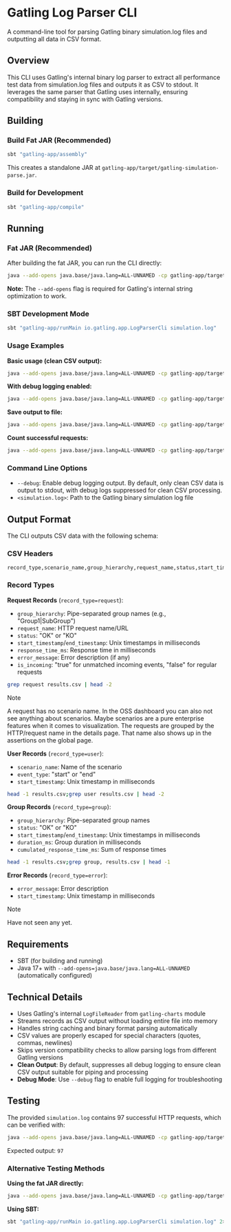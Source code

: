 # Gatling Log Parser CLI

A command-line tool for parsing Gatling binary simulation.log files and outputting all data in CSV format.

## Overview

This CLI uses Gatling's internal binary log parser to extract all performance test data from simulation.log files and outputs it as CSV to stdout. It leverages the same parser that Gatling uses internally, ensuring compatibility and staying in sync with Gatling versions.

## Building

### Build Fat JAR (Recommended)

```bash
sbt "gatling-app/assembly"
```

This creates a standalone JAR at `gatling-app/target/gatling-simulation-parse.jar`.

### Build for Development

```bash
sbt "gatling-app/compile"
```

## Running

### Fat JAR (Recommended)

After building the fat JAR, you can run the CLI directly:

```bash
java --add-opens java.base/java.lang=ALL-UNNAMED -cp gatling-app/target/gatling-simulation-parse.jar io.gatling.app.LogParserCli simulation.log
```

**Note:** The `--add-opens` flag is required for Gatling's internal string optimization to work.

### SBT Development Mode

```bash
sbt "gatling-app/runMain io.gatling.app.LogParserCli simulation.log"
```

### Usage Examples

**Basic usage (clean CSV output):**
```bash
java --add-opens java.base/java.lang=ALL-UNNAMED -cp gatling-app/target/gatling-simulation-parse.jar io.gatling.app.LogParserCli simulation.log
```

**With debug logging enabled:**
```bash
java --add-opens java.base/java.lang=ALL-UNNAMED -cp gatling-app/target/gatling-simulation-parse.jar io.gatling.app.LogParserCli --debug simulation.log
```

**Save output to file:**
```bash
java --add-opens java.base/java.lang=ALL-UNNAMED -cp gatling-app/target/gatling-simulation-parse.jar io.gatling.app.LogParserCli simulation.log > results.csv
```

**Count successful requests:**
```bash
java --add-opens java.base/java.lang=ALL-UNNAMED -cp gatling-app/target/gatling-simulation-parse.jar io.gatling.app.LogParserCli simulation.log 2>/dev/null | grep "^request.*,OK," | wc -l
```

### Command Line Options

- `--debug`: Enable debug logging output. By default, only clean CSV data is output to stdout, with debug logs suppressed for clean CSV processing.
- `<simulation.log>`: Path to the Gatling binary simulation log file

## Output Format

The CLI outputs CSV data with the following schema:

### CSV Headers
```
record_type,scenario_name,group_hierarchy,request_name,status,start_timestamp,end_timestamp,response_time_ms,error_message,event_type,duration_ms,cumulated_response_time_ms,is_incoming
```

### Record Types

**Request Records** (`record_type=request`):
- `group_hierarchy`: Pipe-separated group names (e.g., "Group1|SubGroup")
- `request_name`: HTTP request name/URL
- `status`: "OK" or "KO"
- `start_timestamp`/`end_timestamp`: Unix timestamps in milliseconds
- `response_time_ms`: Response time in milliseconds
- `error_message`: Error description (if any)
- `is_incoming`: "true" for unmatched incoming events, "false" for regular requests

```sh
grep request results.csv | head -2
```

> [!NOTE]
> A request has no scenario name. In the OSS dashboard you can also not see anything about
> scenarios. Maybe scenarios are a pure enterprise features when it comes to visualization.
> The requests are grouped by the HTTP/request name in the details page. That name also shows up in
> the assertions on the global page.

**User Records** (`record_type=user`):
- `scenario_name`: Name of the scenario
- `event_type`: "start" or "end"
- `start_timestamp`: Unix timestamp in milliseconds

```sh
head -1 results.csv;grep user results.csv | head -2
```

**Group Records** (`record_type=group`):
- `group_hierarchy`: Pipe-separated group names
- `status`: "OK" or "KO"
- `start_timestamp`/`end_timestamp`: Unix timestamps in milliseconds
- `duration_ms`: Group duration in milliseconds
- `cumulated_response_time_ms`: Sum of response times

```sh
head -1 results.csv;grep group, results.csv | head -1
```

**Error Records** (`record_type=error`):
- `error_message`: Error description
- `start_timestamp`: Unix timestamp in milliseconds

> [!NOTE]
> Have not seen any yet.

## Requirements

- SBT (for building and running)
- Java 17+ with `--add-opens=java.base/java.lang=ALL-UNNAMED` (automatically configured)

## Technical Details

- Uses Gatling's internal `LogFileReader` from `gatling-charts` module
- Streams records as CSV output without loading entire file into memory
- Handles string caching and binary format parsing automatically
- CSV values are properly escaped for special characters (quotes, commas, newlines)
- Skips version compatibility checks to allow parsing logs from different Gatling versions
- **Clean Output**: By default, suppresses all debug logging to ensure clean CSV output suitable for piping and processing
- **Debug Mode**: Use `--debug` flag to enable full logging for troubleshooting

## Testing

The provided `simulation.log` contains 97 successful HTTP requests, which can be verified with:

```bash
java --add-opens java.base/java.lang=ALL-UNNAMED -cp gatling-app/target/gatling-simulation-parse.jar io.gatling.app.LogParserCli simulation.log 2>/dev/null | grep "^request.*,OK," | wc -l
```

Expected output: `97`

### Alternative Testing Methods

**Using the fat JAR directly:**
```bash
java --add-opens java.base/java.lang=ALL-UNNAMED -cp gatling-app/target/gatling-simulation-parse.jar io.gatling.app.LogParserCli simulation.log 2>/dev/null | grep "^request.*,OK," | wc -l
```

**Using SBT:**
```bash
sbt "gatling-app/runMain io.gatling.app.LogParserCli simulation.log" 2>&1 | grep -E '^request.*,OK,' | wc -l
```
